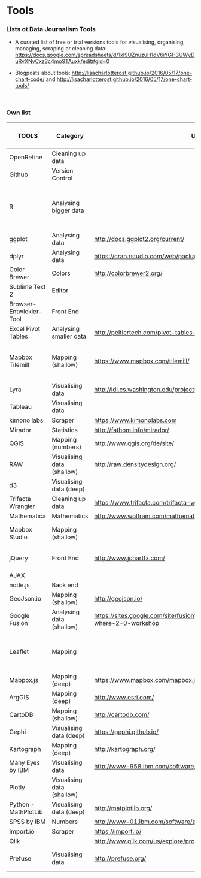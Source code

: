# Tools

### Lists ot Data Journalism Tools
- A curated list of free or trial versions tools for visualising, organising, managing, scraping or cleaning data: https://docs.google.com/spreadsheets/d/1xI9UZnuzuH1dV6iYGH3UWyDuRvXNvCxz3c4mo9TAuxk/edit#gid=0

- Blogposts about tools: http://lisacharlotterost.github.io/2016/05/17/one-chart-code/ and http://lisacharlotterost.github.io/2016/05/17/one-chart-tools/

<br>

### Own list

| TOOLS                   | Category                   | URL                                                                                    | Explanation                                                                                                                                                                                                          | Learn with                                                                           | Priority in going deeper? |
|-------------------------|----------------------------|----------------------------------------------------------------------------------------|----------------------------------------------------------------------------------------------------------------------------------------------------------------------------------------------------------------------|--------------------------------------------------------------------------------------|---------------------------|
| OpenRefine              | Cleaning up data           |                                                                                        |                                                                                                                                                                                                                      |                                                                                      | 1                         |
| Github                  | Version Control            |                                                                                        |                                                                                                                                                                                                                      | https://www.codeschool.com/courses/try-git AND http://learnxinyminutes.com/docs/git/ | 1                         |
| R                       | Analysing bigger data      |                                                                                        | you’re able to keep an exact ‘protocol’ of what you’re doing with the data along the entire process from reading a CSV file to generating charts. If the data changes, you can regenerate the chart using one click. | https://www.codeschool.com/courses/try-r                                             | 1                         |
| ggplot                  | Analysing data             | http://docs.ggplot2.org/current/                                                       |                                                                                                                                                                                                                      |                                                                                      | 1                         |
| dplyr                   | Analysing data             | https://cran.rstudio.com/web/packages/dplyr/vignettes/introduction.html                |                                                                                                                                                                                                                      |                                                                                      | 1                         |
| Color Brewer            | Colors                     | http://colorbrewer2.org/                                                               |                                                                                                                                                                                                                      |                                                                                      | 2                         |
| Sublime Text 2          | Editor                     |                                                                                        |                                                                                                                                                                                                                      |                                                                                      | 2                         |
| Browser-Entwickler-Tool | Front End                  |                                                                                        |                                                                                                                                                                                                                      | https://www.codeschool.com/courses/discover-devtools                                 | 2                         |
| Excel Pivot Tables      | Analysing smaller data     | http://peltiertech.com/pivot-tables-microsoft-excel-links/                             |                                                                                                                                                                                                                      |                                                                                      | 2                         |
| Mapbox Tilemill         | Mapping (shallow)          | https://www.mapbox.com/tilemill/                                                       | da man damit Kartenkacheln erzeugen kann (http://www.zeit.de/mobilitaet/2014-09/eisenbahnbruecken-deutsche-bahn)                                                                                                     |                                                                                      | 2                         |
| Lyra                    | Visualising data           | http://idl.cs.washington.edu/projects/lyra/                                            | still buggy, but experimental                                                                                                                                                                                        |                                                                                      | 2                         |
| Tableau                 | Visualising data           |                                                                                        |                                                                                                                                                                                                                      |                                                                                      | 2                         |
| kimono labs             | Scraper                    | https://www.kimonolabs.com                                                             | Get data from websites                                                                                                                                                                                               |                                                                                      | 2                         |
| Mirador                 | Statistics                 | http://fathom.info/mirador/                                                            |                                                                                                                                                                                                                      |                                                                                      | 2                         |
| QGIS                    | Mapping (numbers)          | http://www.qgis.org/de/site/                                                           | sort geographic data                                                                                                                                                                                                 |                                                                                      | 2                         |
| RAW                     | Visualising data (shallow) | http://raw.densitydesign.org/                                                          |                                                                                                                                                                                                                      |                                                                                      | 2                         |
| d3                      | Visualising data (deep)    |                                                                                        |                                                                                                                                                                                                                      |                                                                                      | 2                         |
| Trifacta Wrangler       | Cleaning up data           | https://www.trifacta.com/trifacta-wrangler/                                            |                                                                                                                                                                                                                      |                                                                                      | 2                         |
| Mathematica             | Mathematics                | http://www.wolfram.com/mathematica/new-in-9/                                           |                                                                                                                                                                                                                      |                                                                                      | 2                         |
| Mapbox Studio           | Mapping (shallow)          |                                                                                        | Will replace TileMill. Better than TileMill: Uses vector instead of pixels and is resolution independent.                                                                                                            |                                                                                      | 3                         |
| jQuery                  | Front End                  | http://www.jchartfx.com/                                                               | jquery is a library of javascript that's great for event handlers, animations etc                                                                                                                                    |                                                                                      | 3                         |
| AJAX                    |                            |                                                                                        |                                                                                                                                                                                                                      |                                                                                      | 3                         |
| node.js                 | Back end                   |                                                                                        | Javascript for servers                                                                                                                                                                                               |                                                                                      | 3                         |
| GeoJson.io              | Mapping (shallow)          | http://geojson.io/                                                                     | Like Mapbox, online                                                                                                                                                                                                  |                                                                                      | 3                         |
| Google Fusion           | Analysing data (shallow)   | https://sites.google.com/site/fusiontablestalks/talks/fusion-tables-where-2-0-workshop | Not very powerful. Seems to be a spreadsheet, but you can't edit stuff. Better to use Excel.                                                                                                                         |                                                                                      | 3                         |
| Leaflet                 | Mapping                    |                                                                                        | Leaflet is basically a higher level JavaScript library for mapping that allows you to easily switch between map providers (OSM, MapBox, Google Maps, Bing, …).                                                       |                                                                                      | 3                         |
| Mabpox.js               | Mapping (deep)             | https://www.mapbox.com/mapbox.js/api/v2.1.4/                                           |                                                                                                                                                                                                                      |                                                                                      | 3                         |
| ArgGIS                  | Mapping (deep)             | http://www.esri.com/                                                                   | professional stuff                                                                                                                                                                                                   |                                                                                      | 3                         |
| CartoDB                 | Mapping (shallow)          | http://cartodb.com/                                                                    | renders on the fly, but slower than MapBox                                                                                                                                                                           |                                                                                      | 3                         |
| Gephi                   | Visualising data (deep)    | https://gephi.github.io/                                                               | Open Graph Viz Tools, for visualising networks                                                                                                                                                                       |                                                                                      | 3                         |
| Kartograph              | Mapping (deep)             | http://kartograph.org/                                                                 | framework for building interactive map applications                                                                                                                                                                  |                                                                                      | 3                         |
| Many Eyes by IBM        | Visualising data           | http://www-958.ibm.com/software/analytics/manyeyes/                                    | Sehr simpel. Wie Density Design RAW. Nicht viele Möglichkeiten.                                                                                                                                                      |                                                                                      | 3                         |
| Plotly                  | Visualising data (shallow) |                                                                                        | based on d3                                                                                                                                                                                                          |                                                                                      | 3                         |
| Python - MathPlotLib    | Visualising data (deep)    | http://matplotlib.org/                                                                 | popular in the science community.                                                                                                                                                                                    |                                                                                      | 3                         |
| SPSS by IBM             | Numbers                    | http://www-01.ibm.com/software/analytics/spss/                                         |                                                                                                                                                                                                                      |                                                                                      | 3                         |
| Import.io               | Scraper                    | https://import.io/                                                                     |                                                                                                                                                                                                                      |                                                                                      | 3                         |
| Qlik                    |                            | http://www.qlik.com/us/explore/products/sense/desktop                                  | Competion to Tableau                                                                                                                                                                                                 |                                                                                      | 3                         |
| Prefuse                 | Visualising data           | http://prefuse.org/                                                                    | works only with Java Plugin; old thing developed in 2005. Alternative now is d3.                                                                                                                                     |                                                                                      | 3                         |
